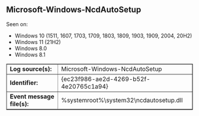 ## Microsoft-Windows-NcdAutoSetup

Seen on:
* Windows 10 (1511, 1607, 1703, 1709, 1803, 1809, 1903, 1909, 2004, 20H2)
* Windows 11 (21H2)
* Windows 8.0
* Windows 8.1

<table border="1" class="docutils">
  <tbody>
    <tr>
      <td><b>Log source(s):</b></td>
      <td>Microsoft-Windows-NcdAutoSetup</td>
    </tr>
    <tr>
      <td><b>Identifier:</b></td>
      <td>{ec23f986-ae2d-4269-b52f-4e20765c1a94}</td>
    </tr>
    <tr>
      <td><b>Event message file(s):</b></td>
      <td>%systemroot%\system32\ncdautosetup.dll</td>
    </tr>
  </tbody>
</table>

&nbsp;

